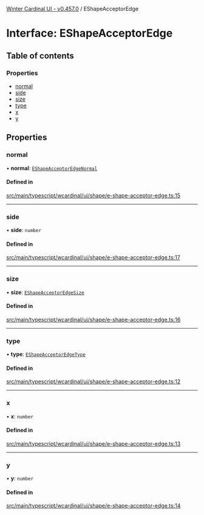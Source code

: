 [Winter Cardinal UI - v0.457.0](../index.md) / EShapeAcceptorEdge

# Interface: EShapeAcceptorEdge

## Table of contents

### Properties

- [normal](EShapeAcceptorEdge.md#normal)
- [side](EShapeAcceptorEdge.md#side)
- [size](EShapeAcceptorEdge.md#size)
- [type](EShapeAcceptorEdge.md#type)
- [x](EShapeAcceptorEdge.md#x)
- [y](EShapeAcceptorEdge.md#y)

## Properties

### normal

• **normal**: [`EShapeAcceptorEdgeNormal`](EShapeAcceptorEdgeNormal.md)

#### Defined in

[src/main/typescript/wcardinal/ui/shape/e-shape-acceptor-edge.ts:15](https://github.com/winter-cardinal/winter-cardinal-ui/blob/v0.457.0/src/main/typescript/wcardinal/ui/shape/e-shape-acceptor-edge.ts#L15)

___

### side

• **side**: `number`

#### Defined in

[src/main/typescript/wcardinal/ui/shape/e-shape-acceptor-edge.ts:17](https://github.com/winter-cardinal/winter-cardinal-ui/blob/v0.457.0/src/main/typescript/wcardinal/ui/shape/e-shape-acceptor-edge.ts#L17)

___

### size

• **size**: [`EShapeAcceptorEdgeSize`](EShapeAcceptorEdgeSize.md)

#### Defined in

[src/main/typescript/wcardinal/ui/shape/e-shape-acceptor-edge.ts:16](https://github.com/winter-cardinal/winter-cardinal-ui/blob/v0.457.0/src/main/typescript/wcardinal/ui/shape/e-shape-acceptor-edge.ts#L16)

___

### type

• **type**: [`EShapeAcceptorEdgeType`](../index.md#eshapeacceptoredgetype)

#### Defined in

[src/main/typescript/wcardinal/ui/shape/e-shape-acceptor-edge.ts:12](https://github.com/winter-cardinal/winter-cardinal-ui/blob/v0.457.0/src/main/typescript/wcardinal/ui/shape/e-shape-acceptor-edge.ts#L12)

___

### x

• **x**: `number`

#### Defined in

[src/main/typescript/wcardinal/ui/shape/e-shape-acceptor-edge.ts:13](https://github.com/winter-cardinal/winter-cardinal-ui/blob/v0.457.0/src/main/typescript/wcardinal/ui/shape/e-shape-acceptor-edge.ts#L13)

___

### y

• **y**: `number`

#### Defined in

[src/main/typescript/wcardinal/ui/shape/e-shape-acceptor-edge.ts:14](https://github.com/winter-cardinal/winter-cardinal-ui/blob/v0.457.0/src/main/typescript/wcardinal/ui/shape/e-shape-acceptor-edge.ts#L14)
